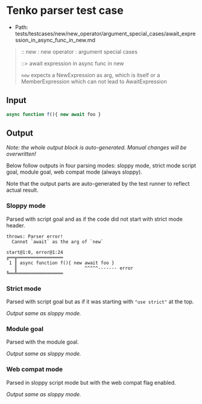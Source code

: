 # Tenko parser test case

- Path: tests/testcases/new/new_operator/argument_special_cases/await_expression_in_async_func_in_new.md

> :: new : new operator : argument special cases
>
> ::> await expression in async func in new
>
> `new` expects a NewExpression as arg, which is itself or a MemberExpression which can not lead to AwaitExpression

## Input

`````js
async function f(){ new await foo }
`````

## Output

_Note: the whole output block is auto-generated. Manual changes will be overwritten!_

Below follow outputs in four parsing modes: sloppy mode, strict mode script goal, module goal, web compat mode (always sloppy).

Note that the output parts are auto-generated by the test runner to reflect actual result.

### Sloppy mode

Parsed with script goal and as if the code did not start with strict mode header.

`````
throws: Parser error!
  Cannot `await` as the arg of `new`

start@1:0, error@1:24
╔══╦═════════════════
 1 ║ async function f(){ new await foo }
   ║                         ^^^^^------- error
╚══╩═════════════════

`````

### Strict mode

Parsed with script goal but as if it was starting with `"use strict"` at the top.

_Output same as sloppy mode._

### Module goal

Parsed with the module goal.

_Output same as sloppy mode._

### Web compat mode

Parsed in sloppy script mode but with the web compat flag enabled.

_Output same as sloppy mode._
